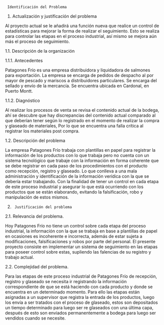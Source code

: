      Identificación del Problema 
1. Actualización y justificación del problema

Al proyecto actual se le añadirá una función nueva que realice un control de estadísticas para mejorar la forma de realizar el seguimiento. Esto se realiza para controlar las etapas en el proceso industrial, así mismo se mejora aún más el proceso de seguimiento. 
 
1.1.  Descripción de la organización

1.1.1. Antecedentes

Patagones Frío es una empresa distribuidora y liquidadora de salmones para exportación. La empresa se encarga de pedidos 
de despacho al por mayor de pescado y mariscos a distribuidores particulares. Se encarga del sellado y envío de la mercancía. 
Se encuentra ubicada en Cardonal, en Puerto Montt.

1.1.2. Diagnóstico

Al realizar los procesos de venta se revisa el contenido actual de la bodega, ahí se descubre que hay discrepancias del contenido actual comparado al que deberían tener según lo registrado en el momento de realizar la compra y glaseado de materiales, Por lo que se encuentra una falla crítica al registrar los materiales post compra.



1.2.  Descripción del problema

 La empresa Patagones Frío trabaja con plantillas en papel para registrar la información de los productos con lo que trabaja 
 pero no cuenta con un sistema tecnológico que trabaje con la información en forma coherente que se debe registrar en cada 
 paso de los procedimientos con el producto como recepción, registro y glaseado. Lo que conlleva a una mala administración 
 y identificación de la información verídica con la que se debería estar trabajando. Con la finalidad de tener un control en 
 cada etapa de este proceso industrial y asegurar lo que está ocurriendo con los productos que se están elaborando, 
 evitando la falsificación, robo y manipulación de estos mismos.

2.   	Justificación del problema


2.1. Relevancia del problema.

Hoy Patagones Frío no tiene un control sobre cada etapa del proceso industrial, la información con la que se trabaja en base a plantillas de papel en ocasiones es incoherente e incorrecta, además de estar sujeta a modificaciones, falsificaciones y robos por parte del personal. El presente proyecto consiste en implementar un sistema de seguimiento en las etapas para poseer control sobre estas, supliendo las falencias de su registro y trabajo actual.  

2.2. Complejidad del problema.

Para las etapas de este proceso industrial de Patagones Frío de recepción, registro y glaseado se necesita ir registrando la información correspondiente de que se está haciendo con cada producto y donde se encuentra en un determinado momento. Para ello las etapas están asignadas a un supervisor que registra la entrada de los productos, luego los envía a ser tratados con el proceso de glaseado, estos son depositados un tiempo determinado para luego ser re glaseados con una última capa, después de esto son enviados permanentemente a bodega  para luego ser vendidos cuando se necesite.



 
